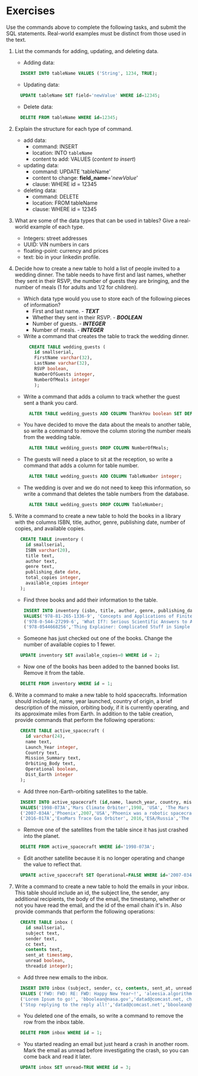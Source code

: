 # Exercises

Use the commands above to complete the following tasks, and submit the SQL statements. Real-world examples must be distinct from those used in the text.

1. List the commands for adding, updating, and deleting data.
   * Adding data:
    ``` sql
      INSERT INTO tableName VALUES ('String', 1234, TRUE);
    ```
   * Updating data:
    ``` sql
      UPDATE tableName SET field='newValue' WHERE id=12345;
    ```
   * Delete data:
    ``` sql
      DELETE FROM tableName WHERE id=12345;
    ```

1. Explain the structure for each type of command.
   * add data: 
     * command: INSERT
     * location: INTO `tableName` 
     * content to add: VALUES (*content to insert*)
   * updating data:
     * command: UPDATE 'tableName'
     * content to change: **field_name**='*newValue*'
     * clause: WHERE id = 12345
   * deleting data:
     * command: DELETE
     * location: FROM tableName
     * clause: WHERE id = 12345
1. What are some of the data types that can be used in tables? Give a real-world example of each type.
   * Integers: street addresses
   * UUID: VIN numbers in cars
   * floating-point: currency and prices
   * text: bio in your linkedin profile.
1. Decide how to create a new table to hold a list of people invited to a wedding dinner. The table needs to have first and last names, whether they sent in their RSVP, the number of guests they are bringing, and the number of meals (1 for adults and 1/2 for children).

    * Which data type would you use to store each of the following pieces of information?
      * First and last name. - ***TEXT***
      * Whether they sent in their RSVP. - ***BOOLEAN***
      * Number of guests. - ***INTEGER***
      * Number of meals. - ***INTEGER***
    * Write a command that creates the table to track the wedding dinner.
      ``` sql
        CREATE TABLE wedding_guests (
          id smallserial,
          FirstName varchar(32),
          LastName varchar(32),
          RSVP boolean,
          NumberOfGuests integer,
          NumberOfMeals integer
          );
      ```
    * Write a command that adds a column to track whether the guest sent a thank you card.
      ``` sql
        ALTER TABLE wedding_guests ADD COLUMN ThankYou boolean SET DEFAULT FALSE;
      ```
    * You have decided to move the data about the meals to another table, so write a command to remove the column storing the number meals from the wedding table.
      ```sql
        ALTER TABLE wedding_guests DROP COLUMN NumberOfMeals;
      ```
    * The guests will need a place to sit at the reception, so write a command that adds a column for table number.
      ```sql
        ALTER TABLE wedding_guests ADD COLUMN TableNumber integer;
      ```
    * The wedding is over and we do not need to keep this information, so write a command that deletes the table numbers from the database.
      ``` sql
        ALTER TABLE wedding_guests DROP COLUMN TableNumber;
      ```

1. Write a command to create a new table to hold the books in a library with the columns ISBN, title, author, genre, publishing date, number of copies, and available copies.
    ``` sql
      CREATE TABLE inventory (
        id smallserial,
        ISBN varchar(20),
        title text,
        author text,
        genre text,
        publishing_date date,
        total_copies integer,
        available_copies integer
      );
    ```
   * Find three books and add their information to the table.
      ``` sql
      INSERT INTO inventory (isbn, title, author, genre, publishing_date, total_copies, available_copies)
      VALUES('978-81-265-1336-9', 'Concepts and Applications of Finite Element Analysis', 'Robert D. Cook', 'Mathematical Modeling', '2019-01-11', 1,1),
      ('978-0-544-27299-6', 'What If?: Serious Scientific Answers to Absurd Hypothetical Questions', 'Randall Munroe', 'Self-Help', '2014-09-02', 5,5),
      ('978-0544668256','Thing Explainer: Complicated Stuff in Simple Words','Randall Munroe','Humor','2015-11-24',2,2);
      ```
   * Someone has just checked out one of the books. Change the number of available copies to 1 fewer.
    ``` sql
      UPDATE inventory SET available_copies=0 WHERE id = 2;
    ```
   * Now one of the books has been added to the banned books list. Remove it from the table.
    ``` sql
      DELETE FROM inventory WHERE id = 1;
    ```
1. Write a command to make a new table to hold spacecrafts. Information should include id, name, year launched, country of origin, a brief description of the mission, orbiting body, if it is currently operating, and its approximate miles from Earth. In addition to the table creation, provide commands that perform the following operations:
    ``` sql
      CREATE TABLE active_spacecraft (
        id varchar(24),
        name text,
        Launch_Year integer,
        Country text,
        Mission_Summary text,
        Orbiting_Body text,
        Operational boolean,
        Dist_Earth integer
      );
    ```
   * Add three non-Earth-orbiting satellites to the table.
    ``` sql
      INSERT INTO active_spacecraft (id,name, launch_year, country, mission_summary, orbiting_body, operational, dist_earth)
      VALUES('1998-073A','Mars Climate Orbiter',1998, 'USA', 'The Mars Climate Orbiter was a 338-kilogram (745 lb) robotic space probe launched by NASA on December 11, 1998 to study the Martian climate, Martian atmosphere, and surface changes and to act as the communications relay in the Mars Surveyor 98 program for Mars Polar Lander. However, on September 23, 1999, communication with the spacecraft was lost as the spacecraft went into orbital insertion, due to ground-based computer software which produced output in non-SI units of pound-force seconds (lbf·s) instead of the SI units of newton-seconds (N·s) specified in the contract between NASA and Lockheed. The spacecraft encountered Mars on a trajectory that brought it too close to the planet, and it was either destroyed in the atmosphere or re-entered heliocentric space after leaving the atmosphere.','Mars',TRUE,34000000),
      ('2007-034A','Phoenix',2007,'USA','Phoenix was a robotic spacecraft on a space exploration mission on Mars under the Mars Scout Program. The Phoenix lander landed on Mars on May 25, 2008. Mission scientists used instruments aboard the lander to assess the local habitability and to research the history of water there. The total mission cost was about US $386 million, which includes cost of the launch.','Mars',TRUE,34000000),
      ('2016-017A','ExoMars Trace Gas Orbiter', 2016,'ESA/Russia','The ExoMars Trace Gas Orbiter (TGO or ExoMars Orbiter) is a collaborative project between the European Space Agency (ESA) and Roscosmos that sent an atmospheric research orbiter and the Schiaparelli demonstration lander to Mars in 2016 as part of the European-led ExoMars programme.','Mars',TRUE,34000000);
    ```
   * Remove one of the satellites from the table since it has just crashed into the planet.
    ```sql
      DELETE FROM active_spacecraft WHERE id='1998-073A';
    ```
   * Edit another satellite because it is no longer operating and change the value to reflect that.
    ``` sql
      UPDATE active_spacecraft SET Operational=FALSE WHERE id='2007-034A';
    ```

1. Write a command to create a new table to hold the emails in your inbox. This table should include an id, the subject line, the sender, any additional recipients, the body of the email, the timestamp, whether or not you have read the email, and the id of the email chain it's in. Also provide commands that perform the following operations:
    ``` sql
      CREATE TABLE inbox (
        id smallserial,
        subject text,
        sender text,
        cc text,
        contents text,
        sent_at timestamp,
        unread boolean,
        threadid integer);
    ```
   * Add three new emails to the inbox.
    ``` sql
      INSERT INTO inbox (subject, sender, cc, contents, sent_at, unread, threadid)
      VALUES ('FWD: FWD: RE: FWD: Happy New Year~!', 'aleesia.algorithm@uw.edu','','Lorem ipsum dolor sit amet, consectetur adipiscing elit. Vestibulum rutrum neque magna, id convallis lectus tincidunt bibendum. Donec ac lobortis.','2019-01-08 22:23:46',TRUE, NULL),
      ('Lorem Ipsum to go!', 'bboolean@nasa.gov','datad@comcast.net, chris.collection@outlook.com','Lorem ipsum dolor sit amet, consectetur adipiscing elit. Vestibulum rutrum neque magna, id convallis lectus tincidunt bibendum. Donec ac lobortis.','2019-01-10 07:08:09',FALSE, 22),
      ('Stop replying to the reply all!','datad@comcast.net','bboolean@nasa.gov','Lorem ipsum dolor sit amet, consectetur adipiscing elit. Vestibulum rutrum neque magna, id convallis lectus tincidunt bibendum. Donec ac lobortis.','2019-01-10 09:09:23',FALSE,22);

    ```
   * You deleted one of the emails, so write a command to remove the row from the inbox table.
    ``` SQL
      DELETE FROM inbox WHERE id = 1;
    ```
   * You started reading an email but just heard a crash in another room. Mark the email as unread before investigating the crash, so you can come back and read it later.
    ```sql
      UPDATE inbox SET unread=TRUE WHERE id = 3;
    ```